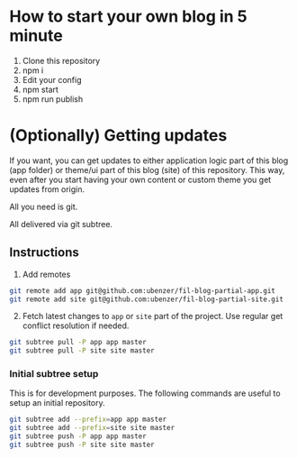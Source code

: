 # How to start your own blog in 5 minute
1. Clone this repository
2. npm i
3. Edit your config
4. npm start
5. npm run publish

# (Optionally) Getting updates
If you want, you can get updates to either application logic part of
this blog (app folder) or theme/ui part of this blog (site) of this
repository. This way, even after you start having your own content or
custom theme you get updates from origin.

All you need is git.

All delivered via git subtree.

## Instructions
1. Add remotes
```sh
git remote add app git@github.com:ubenzer/fil-blog-partial-app.git
git remote add site git@github.com:ubenzer/fil-blog-partial-site.git
```
2. Fetch latest changes to `app` or `site` part of the project. Use regular get conflict resolution if needed.
```sh
git subtree pull -P app app master
git subtree pull -P site site master
```
 
### Initial subtree setup
This is for development purposes. The following commands are useful to
setup an initial repository.
```sh
git subtree add --prefix=app app master
git subtree add --prefix=site site master
git subtree push -P app app master
git subtree push -P site site master
```
